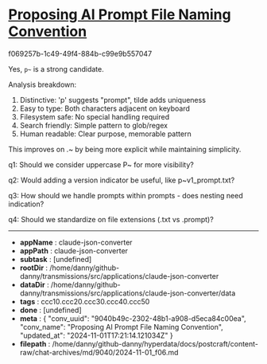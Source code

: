 # [Proposing AI Prompt File Naming Convention](https://claude.ai/chat/9040b49c-2302-48b1-a908-d5eca84c00ea)

f069257b-1c49-49f4-884b-c99e9b557047

 Yes, `p~` is a strong candidate.

Analysis breakdown:
1. Distinctive: 'p' suggests "prompt", tilde adds uniqueness
2. Easy to type: Both characters adjacent on keyboard
3. Filesystem safe: No special handling required
4. Search friendly: Simple pattern to glob/regex
5. Human readable: Clear purpose, memorable pattern

This improves on .~ by being more explicit while maintaining simplicity.

q1: Should we consider uppercase P~ for more visibility?

q2: Would adding a version indicator be useful, like p~v1_prompt.txt?

q3: How should we handle prompts within prompts - does nesting need indication?

q4: Should we standardize on file extensions (.txt vs .prompt)?

---

* **appName** : claude-json-converter
* **appPath** : claude-json-converter
* **subtask** : [undefined]
* **rootDir** : /home/danny/github-danny/transmissions/src/applications/claude-json-converter
* **dataDir** : /home/danny/github-danny/transmissions/src/applications/claude-json-converter/data
* **tags** : ccc10.ccc20.ccc30.ccc40.ccc50
* **done** : [undefined]
* **meta** : {
  "conv_uuid": "9040b49c-2302-48b1-a908-d5eca84c00ea",
  "conv_name": "Proposing AI Prompt File Naming Convention",
  "updated_at": "2024-11-01T17:21:14.121034Z"
}
* **filepath** : /home/danny/github-danny/hyperdata/docs/postcraft/content-raw/chat-archives/md/9040/2024-11-01_f06.md